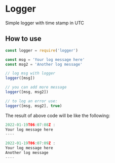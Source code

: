 # Logger
 Simple logger with time stamp in UTC
 
 ## How to use
 ```javascript
 const logger = require('logger')
 
const msg = 'Your log message here'
const msg2 = 'Another log message'

// log msg with logger
logger([msg])

// you can add more message
logger([msg, msg2])

// to log an error use:
logger([msg, msg2], true)
```

The result of above code will be like the following:
```javascript
2022-01-19T06:07:08Z :
Your log message here
----

2022-01-19T06:07:09Z :
Your log message here
Another log message
----
```
